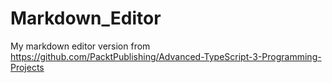 # Markdown_Editor
My markdown editor version from https://github.com/PacktPublishing/Advanced-TypeScript-3-Programming-Projects
